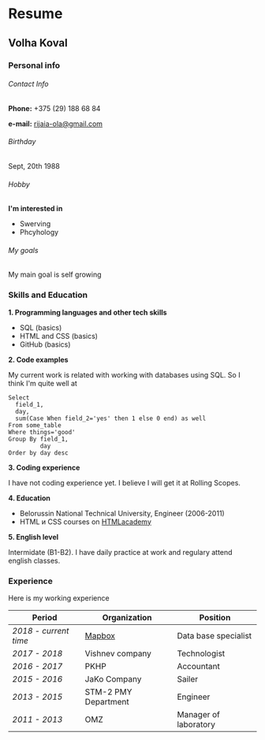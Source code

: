 # Resume


## Volha Koval
### Personal info
###### Contact Info 
**Phone:** +375 (29) 188 68 84

**e-mail:** rijaia-ola@gmail.com
###### Birthday

Sept, 20th 1988

###### Hobby

**I'm interested in**
* Swerving
* Phcyhology

###### My goals

My main goal is self growing

### Skills and Education
**1. Programming languages and other tech skills**
* SQL (basics)
* HTML and CSS (basics)
* GitHub (basics)

**2. Code examples**

My current  work is related with working with databases using SQL. So I think I'm quite well at
```
Select
  field_1,
  day,
  sum(Case When field_2='yes' then 1 else 0 end) as well
From some_table
Where things='good'
Group By field_1, 
         day
Order by day desc
```
**3. Coding experience**

I have not coding experience yet. I believe I will get it at Rolling Scopes.

**4. Education**
  * Belorussin National Technical University, Engineer (2006-2011)
  * HTML и CSS courses on [HTMLacademy](https://htmlacademy.ru/profile/id1169577)

**5. English level** 

Intermidate (B1-B2). I have daily practice at work and regulary attend english classes.

### Experience

Here is my working experience

**Period** | **Organization** | **Position**
-----------|------------------|--------------
_2018 - current time_ | [Mapbox](https://www.mapbox.com/) | Data base specialist
_2017 - 2018_ | Vishnev company | Technologist
_2016 - 2017_ | PKHP | Accountant
_2015 - 2016_ | JaKo Company | Sailer
_2013 - 2015_ | STM-2 PMY Department | Engineer
_2011 - 2013_ | OMZ | Manager of laboratory

